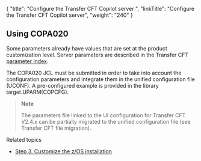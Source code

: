 {
    "title": "Configure the Transfer CFT Copilot server ",
    "linkTitle": "Configure the Transfer CFT Copilot server",
    "weight": "240"
}<span id="kanchor43"></span>

## Using COPA020

Some parameters already have values that are set at the product customization level. Server parameters are described in the Transfer CFT [parameter index](../../../../../c_intro_userinterfaces/command_summary/parameter_intro).

The COPA020 JCL must be submitted in order to take into account the configuration parameters and integrate them in the unified configuration file (UCONF). A pre-configured example is provided in the library target.UPARM(COPCFG).

> **Note**
>
> The parameters file linked to the UI configuration for Transfer CFT V2.4.x can be partially migrated to the unified configuration file (see Transfer CFT file migration).

Related topics

- [Step 3. Customize the z/OS installation](../../zos_auto_install_a05all/t_customize_install_zos)
